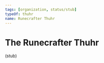 ```yaml
---
tags: [organization, status/stub]
typeOf: thuhr
name: Runecrafter Thuhr
---
```

# The Runecrafter Thuhr

(stub)


